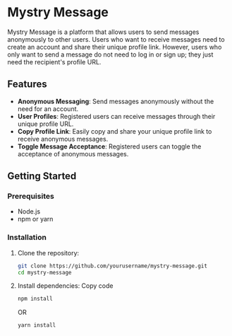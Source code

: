 # Mystry Message

Mystry Message is a platform that allows users to send messages anonymously to other users. Users who want to receive messages need to create an account and share their unique profile link. However, users who only want to send a message do not need to log in or sign up; they just need the recipient's profile URL.

## Features

- **Anonymous Messaging**: Send messages anonymously without the need for an account.
- **User Profiles**: Registered users can receive messages through their unique profile URL.
- **Copy Profile Link**: Easily copy and share your unique profile link to receive anonymous messages.
- **Toggle Message Acceptance**: Registered users can toggle the acceptance of anonymous messages.

## Getting Started

### Prerequisites

- Node.js
- npm or yarn

### Installation

1. Clone the repository:
   ```bash
   git clone https://github.com/yourusername/mystry-message.git
   cd mystry-message

2. Install dependencies:
    Copy code
   ```bash
   npm install
    ```
   OR
   
   ```bash
   yarn install
   ```
